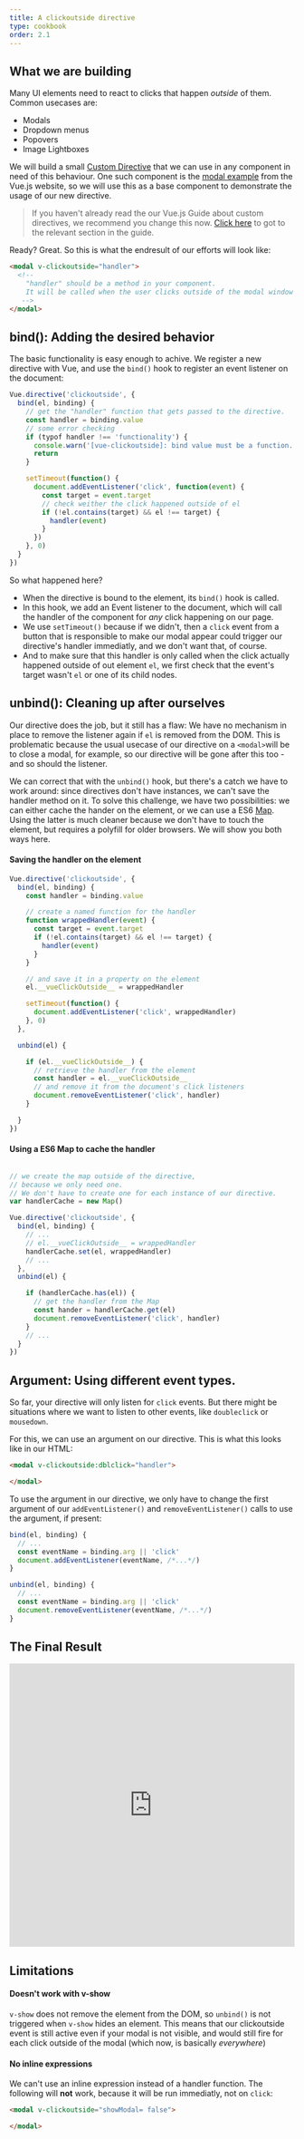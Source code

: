 ```yaml
---
title: A clickoutside directive
type: cookbook
order: 2.1
---
```


## What we are building

Many UI elements need to react to clicks that happen *outside* of them. Common usecases are:

* Modals
* Dropdown menus
* Popovers
* Image Lightboxes

We will build a small [Custom Directive](https://vuejs.org/v2/guide/custom-directive.html) that we can use in any component in need of this behaviour. One such component is the [modal example](https://vuejs.org/v2/examples/modal.html) from the Vue.js website, so we will use this as a base component to demonstrate the usage of our new directive.

> If you haven't already read the our Vue.js Guide about custom directives, we recommend you change this now. [Click here](../guide/custom-directive.html) to got to the relevant section in the guide.

Ready? Great. So this is what the endresult of our efforts will look like:

```html
<modal v-clickoutside="handler">
  <!--  
    "handler" should be a method in your component.
    It will be called when the user clicks outside of the modal window
   -->
</modal>
```

## bind(): Adding the desired behavior

The basic functionality is easy enough to achive. We register a new directive with Vue, and use the `bind()` hook to register an event listener on the document:

```javascript
Vue.directive('clickoutside', {
  bind(el, binding) {
    // get the "handler" function that gets passed to the directive.
    const handler = binding.value
    // some error checking
    if (typof handler !== 'functionality') {
      console.warn('[vue-clickoutside]: bind value must be a function.')
      return
    }

    setTimeout(function() {
      document.addEventListener('click', function(event) {
        const target = event.target
        // check weither the click happened outside of el
        if (!el.contains(target) && el !== target) {
          handler(event)
        }
      })
    }, 0)
  }
})
```

So what happened here?

* When the directive is bound to the element, its `bind()` hook is called.
* In this hook, we add an Event listener to the document, which will call the handler of the component for *any* click happening on our page.
* We use `setTimeout()` because if we didn't, then a `click` event from a button that is responsible to make our modal appear could trigger our directive's handler immediatly, and we don't want that, of course.
* And to make sure that this handler is only called when the click actually happened outside of out element `el`, we first check that the event's target wasn't `el` or one of its child nodes.

## unbind(): Cleaning up after ourselves

Our directive does the job, but it still has a flaw: We have no mechanism in place to remove the listener again if `el` is removed from the DOM. This is problematic because the usual usecase of our directive on a `<modal>`will be to close a modal, for example, so our directive will be gone after this too - and so should the listener.

We can correct that with the `unbind()` hook, but there's a catch we have to work around: since directives don't have instances, we can't save the handler method on it. To solve this challenge, we have two possibilities: we can either cache the hander on the element, or we can use a ES6 [Map](https://developer.mozilla.org/de/docs/Web/JavaScript/Reference/Global_Objects/Map). Using the latter is much cleaner because we don't have to touch the element, but requires a polyfill for older browsers. We will show you both ways here.

#### Saving the handler on the element

```JavaScript
Vue.directive('clickoutside', {
  bind(el, binding) {
    const handler = binding.value

    // create a named function for the handler
    function wrappedHandler(event) {
      const target = event.target
      if (!el.contains(target) && el !== target) {
        handler(event)
      }
    }

    // and save it in a property on the element
    el.__vueClickOutside__ = wrappedHandler

    setTimeout(function() {
      document.addEventListener('click', wrappedHandler)
    }, 0)
  },

  unbind(el) {

    if (el.__vueClickOutside__) {
      // retrieve the handler from the element
      const handler = el.__vueClickOutside__
      // and remove it from the document's click listeners
      document.removeEventListener('click', handler)
    }

  }
})
```

#### Using a ES6 Map to cache the handler

```JavaScript

// we create the map outside of the directive,
// because we only need one.
// We don't have to create one for each instance of our directive.
var handlerCache = new Map()

Vue.directive('clickoutside', {
  bind(el, binding) {
    // ...
    // el.__vueClickOutside__ = wrappedHandler
    handlerCache.set(el, wrappedHandler)
    // ...
  },
  unbind(el) {

    if (handlerCache.has(el)) {
      // get the handler from the Map
      const hander = handlerCache.get(el)
      document.removeEventListener('click', handler)
    }
    // ...
  }
})
```
## Argument: Using different event types.

So far, your directive will only listen for `click` events. But there might be situations where we want to listen to other events, like `doubleclick` or `mousedown`.

For this, we can use an argument on our directive. This is what this looks like in our HTML:
```html
<modal v-clickoutside:dblclick="handler">

</modal>
```

To use the argument in our directive, we only have to change the first argument of our `addEventListener()` and `removeEventListener()` calls to use the argument, if present:

```JavaScript
bind(el, binding) {
  // ...
  const eventName = binding.arg || 'click'
  document.addEventListener(eventName, /*...*/)
}

unbind(el, binding) {
  // ...
  const eventName = binding.arg || 'click'
  document.removeEventListener(eventName, /*...*/)
}
```

## The Final Result

<iframe width="100%" height="500" src="https://jsfiddle.net/Linusborg/g5sh3rcu/embedded/result,html,js,css" allowfullscreen="allowfullscreen" frameborder="0"></iframe>
<script async src="//"></script>

## Limitations

#### Doesn't work with v-show

`v-show` does not remove the element from the DOM, so `unbind()` is not triggered when `v-show` hides an element. This means that our clickoutside event is still active even if your modal is not visible, and would still fire for each click outside of the modal (which now, is basically *everywhere*)

#### No inline expressions

We can't use an inline expression instead of a handler function. The following will **not** work, because it will be run immediatly, not on `click`:

```html
<modal v-clickoutside="showModal= false">

</modal>
```

